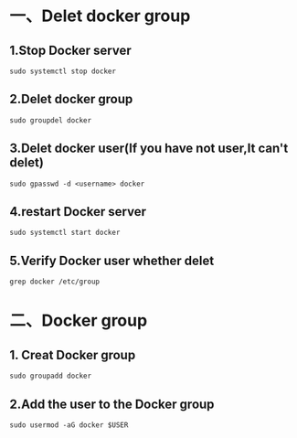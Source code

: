 # 一、Delet docker group
## 1.Stop Docker server
```
sudo systemctl stop docker
```
## 2.Delet docker group
```
sudo groupdel docker
```
## 3.Delet docker user(If you have not user,It can't delet)
```
sudo gpasswd -d <username> docker
```
## 4.restart Docker server
```
sudo systemctl start docker
```
## 5.Verify Docker user whether delet 
```
grep docker /etc/group
```
# 二、Docker group
## 1. Creat Docker group
```
sudo groupadd docker
```
## 2.Add the user to the Docker group
```
sudo usermod -aG docker $USER
```
